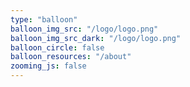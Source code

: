 ```yaml
---
type: "balloon"
balloon_img_src: "/logo/logo.png"
balloon_img_src_dark: "/logo/logo.png"
balloon_circle: false
balloon_resources: "/about"
zooming_js: false
---
```

